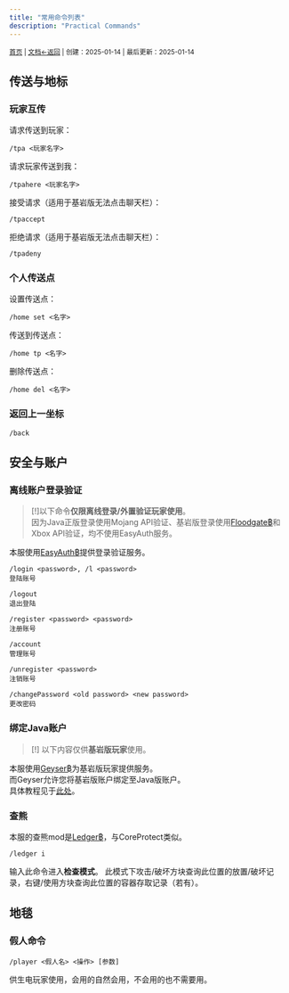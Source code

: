 ```yaml
---
title: "常用命令列表"
description: "Practical Commands"
---
```

<small id="old_menu"><a href="/Streack/">首页</a> | <a href="/Streack/doc/">文档</a></small><small><a href="../">←返回</a> |
 创建：2025-01-14 | 最后更新：2025-01-14</small><br>

## 传送与地标
### 玩家互传
请求传送到玩家：

```command
/tpa <玩家名字>
```

请求玩家传送到我：

```command
/tpahere <玩家名字>
```

接受请求（适用于基岩版无法点击聊天栏）：

```command
/tpaccept
```

拒绝请求（适用于基岩版无法点击聊天栏）：

```command
/tpadeny
```

### 个人传送点
设置传送点：

```command
/home set <名字>
```

传送到传送点：

```command
/home tp <名字>
```

删除传送点：

```command
/home del <名字>
```

### 返回上一坐标

```command
/back
```

## 安全与账户
### 离线账户登录验证
> [!]以下命令**仅限离线登录/外置验证玩家使用**。<br>
> 因为Java正版登录使用Mojang API验证、基岩版登录使用[Floodgate฿](https://modrinth.com/mod/floodgate)和Xbox API验证，均不使用EasyAuth服务。

本服使用[EasyAuth฿](https://www.mcmod.cn/class/6241.html)提供登录验证服务。

```command
/login <password>, /l <password>
登陆账号

/logout
退出登陆

/register <password> <password>
注册账号

/account
管理账号

/unregister <password>
注销账号

/changePassword <old password> <new password>
更改密码
```

### 绑定Java账户
> [!] 以下内容仅供**基岩版玩家**使用。

本服使用[Geyser฿](https://www.mcmod.cn/class/9757.html)为基岩版玩家提供服务。<br>
而Geyser允许您将基岩版账户绑定至Java版账户。<br>
具体教程见于[此处](/Streack/doc/safe/linkaccount)。

### 查熊
本服的查熊mod是[Ledger฿](https://www.mcmod.cn/class/5389.html)，与CoreProtect类似。

```command
/ledger i
```

输入此命令进入**检查模式**。
此模式下攻击/破坏方块查询此位置的放置/破坏记录，右键/使用方块查询此位置的容器存取记录（若有）。

## 地毯
### 假人命令

```
/player <假人名> <操作> [参数]
```

供生电玩家使用，会用的自然会用，不会用的也不需要用。<br>

<script src="https://rs.kdxiaoyi.top/res/scripts/js/sober.min.js"></script><script src="https://kdxiaoyi.top/Streack/page/pmd-reRender.min.js"></script>